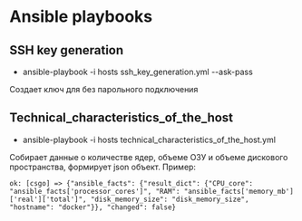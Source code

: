 # Ansible playbooks
## SSH key generation
* ansible-playbook -i hosts ssh_key_generation.yml --ask-pass

Создает ключ для без парольного подключения

## Technical_characteristics_of_the_host
* ansible-playbook -i hosts technical_characteristics_of_the_host.yml

Собирает данные о количестве ядер, объеме ОЗУ и объеме дискового пространства, формирует json объект. Пример:
``` 
ok: [csgo] => {"ansible_facts": {"result_dict": {"CPU_core": "ansible_facts['processor_cores']", "RAM": "ansible_facts['memory_mb']['real']['total']", "disk_memory_size": "disk_memory_size", "hostname": "docker"}}, "changed": false}
```